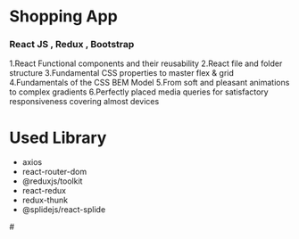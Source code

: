 <h1>Shopping App</h1>

<!-- <img src="./src/assets/image/screen (1).gif" alt="Netflix" /> -->

<h3>React JS , Redux , Bootstrap</h3>
<p>
1.React Functional components and their reusability
2.React file and folder structure
3.Fundamental CSS properties to master flex & grid
4.Fundamentals of the CSS BEM Model
5.From soft and pleasant animations to complex gradients
6.Perfectly placed media queries for satisfactory responsiveness covering almost devices</p>

<h1>Used Library </h1>
<ul>
  <li>axios</li>
  <li>react-router-dom</li>
  <li>@reduxjs/toolkit</li>
  <li>react-redux</li>
  <li>redux-thunk</li>
  <li>@splidejs/react-splide</li>
</ul>
#